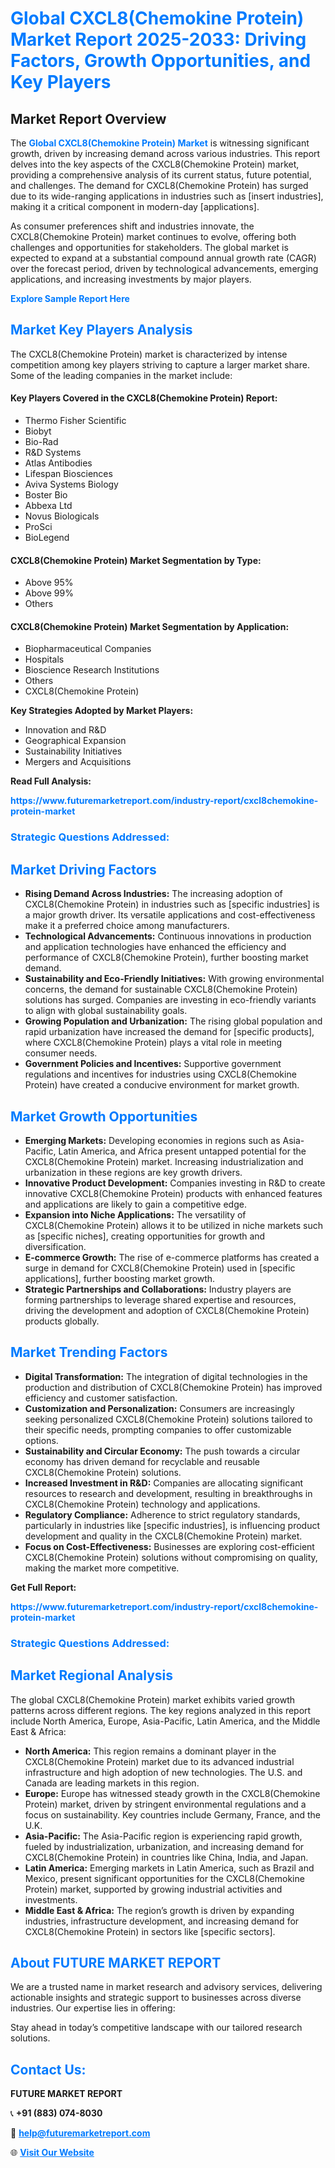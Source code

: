 <h1 style="color: #007BFF;">Global CXCL8(Chemokine Protein) Market Report 2025-2033: Driving Factors, Growth Opportunities, and Key Players</h1>

<section id="overview">
<h2>Market Report Overview</h2>
<p>The <a href="https://www.futuremarketreport.com/industry-report/cxcl8chemokine-protein-market" style="color: #007BFF; text-decoration: none;"><strong>Global CXCL8(Chemokine Protein) Market</strong></a> is witnessing significant growth, driven by increasing demand across various industries. This report delves into the key aspects of the CXCL8(Chemokine Protein) market, providing a comprehensive analysis of its current status, future potential, and challenges. The demand for CXCL8(Chemokine Protein) has surged due to its wide-ranging applications in industries such as [insert industries], making it a critical component in modern-day [applications].</p>
<p>As consumer preferences shift and industries innovate, the CXCL8(Chemokine Protein) market continues to evolve, offering both challenges and opportunities for stakeholders. The global market is expected to expand at a substantial compound annual growth rate (CAGR) over the forecast period, driven by technological advancements, emerging applications, and increasing investments by major players.</p>
</section>

<section id="overview">
<p><a href="https://www.futuremarketreport.com/request-sample/reportId=123285" style="color: #007BFF; text-decoration: none;"><strong>Explore Sample Report Here</strong></a></p>
</section>

<section id="key-players">
<h2 style="color: #007BFF;">Market Key Players Analysis</h2>
<p>The CXCL8(Chemokine Protein) market is characterized by intense competition among key players striving to capture a larger market share. Some of the leading companies in the market include:</p>
<h4>Key Players Covered in the CXCL8(Chemokine Protein) Report:</h4>
<ul><li>Thermo Fisher Scientific</li><li>Biobyt</li><li>Bio-Rad</li><li>R&amp;D Systems</li><li>Atlas Antibodies</li><li>Lifespan Biosciences</li><li>Aviva Systems Biology</li><li>Boster Bio</li><li>Abbexa Ltd</li><li>Novus Biologicals</li><li>ProSci</li><li>BioLegend</li></ul>
<h4>CXCL8(Chemokine Protein) Market Segmentation by Type:</h4>
<ul><li>Above 95%</li><li>Above 99%</li><li>Others</li></ul>

<h4>CXCL8(Chemokine Protein) Market Segmentation by Application:</h4>
<ul><li>Biopharmaceutical Companies</li><li>Hospitals</li><li>Bioscience Research Institutions</li><li>Others</li><li>CXCL8(Chemokine Protein)</li></ul>
<p><strong>Key Strategies Adopted by Market Players:</strong></p>
<ul>
<li>Innovation and R&D</li>
<li>Geographical Expansion</li>
<li>Sustainability Initiatives</li>
<li>Mergers and Acquisitions</li>
</ul>
</section>

<section>
<p><strong>Read Full Analysis: </strong></p><a href="https://www.futuremarketreport.com/industry-report/cxcl8chemokine-protein-market" style="color: #007BFF; text-decoration: none;"><strong>https://www.futuremarketreport.com/industry-report/cxcl8chemokine-protein-market</strong></a>
<h3 style="color: #007BFF;">Strategic Questions Addressed:</h3>
</section>

<section id="driving-factors">
<h2 style="color: #007BFF;">Market Driving Factors</h2>
<ul>
<li><strong>Rising Demand Across Industries:</strong> The increasing adoption of CXCL8(Chemokine Protein) in industries such as [specific industries] is a major growth driver. Its versatile applications and cost-effectiveness make it a preferred choice among manufacturers.</li>
<li><strong>Technological Advancements:</strong> Continuous innovations in production and application technologies have enhanced the efficiency and performance of CXCL8(Chemokine Protein), further boosting market demand.</li>
<li><strong>Sustainability and Eco-Friendly Initiatives:</strong> With growing environmental concerns, the demand for sustainable CXCL8(Chemokine Protein) solutions has surged. Companies are investing in eco-friendly variants to align with global sustainability goals.</li>
<li><strong>Growing Population and Urbanization:</strong> The rising global population and rapid urbanization have increased the demand for [specific products], where CXCL8(Chemokine Protein) plays a vital role in meeting consumer needs.</li>
<li><strong>Government Policies and Incentives:</strong> Supportive government regulations and incentives for industries using CXCL8(Chemokine Protein) have created a conducive environment for market growth.</li>
</ul>
</section>

<section id="growth-opportunities">
<h2 style="color: #007BFF;">Market Growth Opportunities</h2>
<ul>
<li><strong>Emerging Markets:</strong> Developing economies in regions such as Asia-Pacific, Latin America, and Africa present untapped potential for the CXCL8(Chemokine Protein) market. Increasing industrialization and urbanization in these regions are key growth drivers.</li>
<li><strong>Innovative Product Development:</strong> Companies investing in R&D to create innovative CXCL8(Chemokine Protein) products with enhanced features and applications are likely to gain a competitive edge.</li>
<li><strong>Expansion into Niche Applications:</strong> The versatility of CXCL8(Chemokine Protein) allows it to be utilized in niche markets such as [specific niches], creating opportunities for growth and diversification.</li>
<li><strong>E-commerce Growth:</strong> The rise of e-commerce platforms has created a surge in demand for CXCL8(Chemokine Protein) used in [specific applications], further boosting market growth.</li>
<li><strong>Strategic Partnerships and Collaborations:</strong> Industry players are forming partnerships to leverage shared expertise and resources, driving the development and adoption of CXCL8(Chemokine Protein) products globally.</li>
</ul>
</section>

<section id="trending-factors">
<h2 style="color: #007BFF;">Market Trending Factors</h2>
<ul>
<li><strong>Digital Transformation:</strong> The integration of digital technologies in the production and distribution of CXCL8(Chemokine Protein) has improved efficiency and customer satisfaction.</li>
<li><strong>Customization and Personalization:</strong> Consumers are increasingly seeking personalized CXCL8(Chemokine Protein) solutions tailored to their specific needs, prompting companies to offer customizable options.</li>
<li><strong>Sustainability and Circular Economy:</strong> The push towards a circular economy has driven demand for recyclable and reusable CXCL8(Chemokine Protein) solutions.</li>
<li><strong>Increased Investment in R&D:</strong> Companies are allocating significant resources to research and development, resulting in breakthroughs in CXCL8(Chemokine Protein) technology and applications.</li>
<li><strong>Regulatory Compliance:</strong> Adherence to strict regulatory standards, particularly in industries like [specific industries], is influencing product development and quality in the CXCL8(Chemokine Protein) market.</li>
<li><strong>Focus on Cost-Effectiveness:</strong> Businesses are exploring cost-efficient CXCL8(Chemokine Protein) solutions without compromising on quality, making the market more competitive.</li>
</ul>
</section>

<section>
<p><strong>Get Full Report: </strong></p><a href="https://www.futuremarketreport.com/industry-report/cxcl8chemokine-protein-market" style="color: #007BFF; text-decoration: none;"><strong>https://www.futuremarketreport.com/industry-report/cxcl8chemokine-protein-market</strong></a>
<h3 style="color: #007BFF;">Strategic Questions Addressed:</h3>
</section>


<section id="regional-analysis">
<h2 style="color: #007BFF;">Market Regional Analysis</h2>
<p>The global CXCL8(Chemokine Protein) market exhibits varied growth patterns across different regions. The key regions analyzed in this report include North America, Europe, Asia-Pacific, Latin America, and the Middle East & Africa:</p>
<ul>
<li><strong>North America:</strong> This region remains a dominant player in the CXCL8(Chemokine Protein) market due to its advanced industrial infrastructure and high adoption of new technologies. The U.S. and Canada are leading markets in this region.</li>
<li><strong>Europe:</strong> Europe has witnessed steady growth in the CXCL8(Chemokine Protein) market, driven by stringent environmental regulations and a focus on sustainability. Key countries include Germany, France, and the U.K.</li>
<li><strong>Asia-Pacific:</strong> The Asia-Pacific region is experiencing rapid growth, fueled by industrialization, urbanization, and increasing demand for CXCL8(Chemokine Protein) in countries like China, India, and Japan.</li>
<li><strong>Latin America:</strong> Emerging markets in Latin America, such as Brazil and Mexico, present significant opportunities for the CXCL8(Chemokine Protein) market, supported by growing industrial activities and investments.</li>
<li><strong>Middle East & Africa:</strong> The region’s growth is driven by expanding industries, infrastructure development, and increasing demand for CXCL8(Chemokine Protein) in sectors like [specific sectors].</li>
</ul>
</section>

<footer>
<h2 style="color: #007BFF;">About FUTURE MARKET REPORT</h2>
<p>We are a trusted name in market research and advisory services, delivering actionable insights and strategic support to businesses across diverse industries. Our expertise lies in offering:</p>

<p>Stay ahead in today’s competitive landscape with our tailored research solutions.</p>

<h2 style="color: #007BFF;">Contact Us:</h2>
<p><strong>FUTURE MARKET REPORT</strong></p>
<p>📞 <strong>+91 (883) 074-8030</strong></p>
<p>📧 <strong><a href="mailto:help@futuremarketreport.com" style="color: #007BFF;">help@futuremarketreport.com</a></strong></p>
<p>🌐 <strong><a href="https://www.futuremarketreport.com/" style="color: #007BFF;">Visit Our Website</a></strong></p>
</footer>